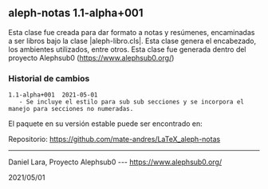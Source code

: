 ## aleph-notas 1.1-alpha+001

Esta clase fue creada para dar formato a notas y resúmenes, encaminadas a ser libros bajo la clase |aleph-libro.cls|. Esta clase genera el encabezado, los ambientes utilizados, entre otros. Esta clase fue generada dentro del proyecto Alephsub0 (https://www.alephsub0.org/)

### Historial de cambios

```
1.1-alpha+001  2021-05-01
   - Se incluye el estilo para sub sub secciones y se incorpora el manejo para secciones no numeradas.
```

El paquete en su versión estable puede ser encontrado en:

Repositorio:  https://github.com/mate-andres/LaTeX_aleph-notas

________
Daniel Lara,
Proyecto Alephsub0 --- https://www.alephsub0.org/

2021/05/01

